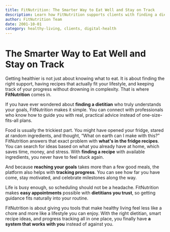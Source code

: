 ```yaml
---
title: FitNutrition: The Smarter Way to Eat Well and Stay on Track
description: Learn how FitNutrition supports clients with finding a dietitian, fridge-friendly recipes, progress tracking, and easy appointments.
author: FitNutrition Team
date: 2001-10-01
category: healthy-living, clients, digital-health
---
```

# The Smarter Way to Eat Well and Stay on Track

Getting healthier is not just about knowing what to eat. It is about finding the right support, having recipes that actually fit your lifestyle, and keeping track of your progress without drowning in complexity. That is where **FitNutrition** comes in.

If you have ever wondered about **finding a dietitian** who truly understands your goals, FitNutrition makes it simple. You can connect with professionals who know how to guide you with real, practical advice instead of one-size-fits-all plans.

Food is usually the trickiest part. You might have opened your fridge, stared at random ingredients, and thought, “What on earth can I make with this?” FitNutrition answers that exact problem with **what's in the fridge recipes**. You can search for ideas based on what you already have at home, which saves time, money, and stress. With **finding a recipe** with available ingredients, you never have to feel stuck again.

And because **reaching your goals** takes more than a few good meals, the platform also helps with **tracking progress**. You can see how far you have come, stay motivated, and celebrate milestones along the way.

Life is busy enough, so scheduling should not be a headache. FitNutrition makes **easy appointments** possible with **dietitians you trust**, so getting guidance fits naturally into your routine.

FitNutrition is about giving you tools that make healthy living feel less like a chore and more like a lifestyle you can enjoy. With the right dietitian, smart recipe ideas, and progress tracking all in one place, you finally have **a system that works with you** instead of against you.
